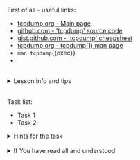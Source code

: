 First of all - useful links:

- [tcpdump.org - Main page](https://www.tcpdump.org/)
- [github.com - 'tcpdump' source code](https://github.com/the-tcpdump-group/libpcap)
- [gist.github.com - 'tcpdump' cheapsheet](https://gist.github.com/jforge/27962c52223ea9b8003b22b8189d93fb)
- [tcpdump.org - tcpdump(1) man page](https://www.tcpdump.org/manpages/tcpdump.1.html)
- `man tcpdump`{{exec}}
- []()

<br>
<details><summary>Lesson info and tips</summary>
<pre>
  <strong></strong> -
</pre>
</details>
<br>

Task list:
- Task 1
- Task 2

<details><summary>Hints for the task</summary>
<pre>
<strong>Task 1:</strong>
  $ cmd1
  $ echo ${string:7:3}
<br>
<strong>Task 2:</strong>
  $ echo ${#string}
  $ string=
</pre>
</details>
<br>
<details><summary>If You have read all and understood</summary>
<pre>
`touch IReadAllAndUndnderstood`{{exec}}
</pre>
